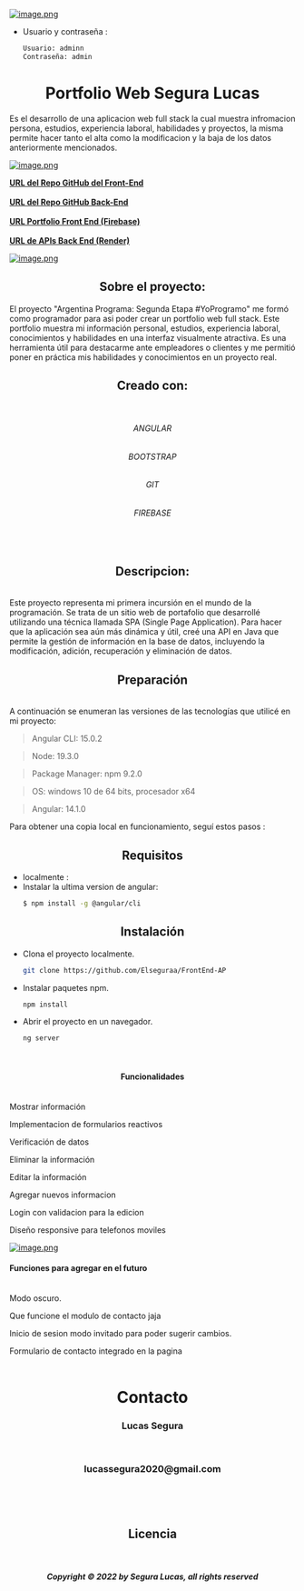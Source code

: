 

[![image.png](https://i.postimg.cc/cH7TRdP4/image.png)](https://postimg.cc/vgBWMwQp)


- Usuario y contraseña :
  ```sh
  Usuario: adminn
  Contraseña: admin
  ```


<h1 align="center">Portfolio Web Segura Lucas </h1>
Es el desarrollo de una aplicacion web full stack la cual muestra infromacion persona, estudios, experiencia laboral, habilidades y proyectos, la misma permite hacer tanto el alta como la modificacion y la baja de los datos anteriormente mencionados.
<br />

[![image.png](https://i.postimg.cc/XNHdTZK6/image.png)](https://postimg.cc/RqtWtZbg)

<a href="https://github.com/Elseguraa/FrontEnd-AP"><strong> URL del Repo GitHub del Front-End</strong></a>
<br/>
<br/>
<a href="https://github.com/Elseguraa/BackEnd-AP"><strong>URL del Repo GitHub Back-End</strong></a>
<br/>
<br/>
<a href="https://argp-frontend.web.app"><strong> URL Portfolio Front End (Firebase)</strong></a>
<br/>
<br/>
<a href="https://backend-deploy-j40e.onrender.com"><strong> URL de APIs Back End (Render)</strong></a>
 


[![image.png](https://i.postimg.cc/CLxJ8T7S/image.png)](https://postimg.cc/gr1v971T)


<h2 align="center">Sobre el proyecto:</h2>
El proyecto "Argentina Programa: Segunda Etapa #YoProgramo" me formó como programador para asi poder crear un portfolio web full stack. Este portfolio muestra mi información personal, estudios, experiencia laboral, conocimientos y habilidades en una interfaz visualmente atractiva. Es una herramienta útil para destacarme ante empleadores o clientes y me permitió poner en práctica mis habilidades y conocimientos en un proyecto real.
<br/>
<h2 align="center">Creado con:</h2>
<br/>
<h6 align="center">ANGULAR<h6/>
<h6 align="center">BOOTSTRAP<h6/>
<h6 align="center">GIT<h6/>
<h6 align="center">FIREBASE<h6/>
<br/>
<h2 align="center">Descripcion:</h2>
<br/>
Este proyecto representa mi primera incursión en el mundo de la programación. Se trata de un sitio web de portafolio que desarrollé utilizando una técnica llamada SPA (Single Page Application). Para hacer que la aplicación sea aún más dinámica y útil, creé una API en Java que permite la gestión de información en la base de datos, incluyendo la modificación, adición, recuperación y eliminación de datos.
<br/>
<h2 align="center">Preparación</h2>
<br/>
A continuación se enumeran las versiones de las tecnologías que utilicé en mi proyecto:

> Angular CLI: 15.0.2

> Node: 19.3.0

> Package Manager: npm 9.2.0

> OS: windows 10 de 64 bits, procesador x64

> Angular: 14.1.0

Para obtener una copia local en funcionamiento, seguí estos pasos :

<h2 align="center">Requisitos</h2>



- localmente :
- Instalar la ultima version de angular:
    ```sh
    $ npm install -g @angular/cli
    ```

<h2 align="center">Instalación</h2>

- Clona el proyecto localmente.
  ```sh
  git clone https://github.com/Elseguraa/FrontEnd-AP
  ```

- Instalar paquetes npm.
  ```sh
  npm install
  ```
  
- Abrir el proyecto en un navegador.
  ```sh
  ng server
  ```
<br/>
<h4 align="center">Funcionalidades</h4>
<br/>
Mostrar información

Implementacion de formularios reactivos

Verificación de datos

Eliminar la información

Editar la información

Agregar nuevos informacion

Login con validacion para la edicion

Diseño responsive para telefonos moviles
<br/>

[![image.png](https://i.postimg.cc/bwGT6x45/image.png)](https://postimg.cc/mPsCkHL3)


<h4>Funciones para agregar en el futuro</h4>
<br/>
Modo oscuro.

Que funcione el modulo de contacto jaja

Inicio de sesion modo invitado para poder sugerir cambios.

Formulario de contacto integrado en la pagina
<br />
<br />
<h1 align="center" id="contacto">Contacto </h1>
<h3 align="center">Lucas Segura </h3> <br />
<h3 align="center">lucassegura2020@gmail.com<h3>
<br />
<br />
<h2 align="center">Licencia</h2>
<br />
<h5 align="center">Copyright © 2022 by Segura Lucas, all rights reserved<h5>
<br />
<br />
